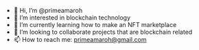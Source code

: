 - 👋 Hi, I’m @primeamaroh
- 👀 I’m interested in  blockchain technology
- 🌱 I’m currently learning how to make an NFT marketplace
- 💞️ I’m looking to collaborate projects that are blockchain related
- 📫 How to reach me: primeamaroh@gmail.com

<!---
primeamaroh/primeamaroh is a ✨ special ✨ repository because its `README.md` (this file) appears on your GitHub profile.
You can click the Preview link to take a look at your changes.
--->
